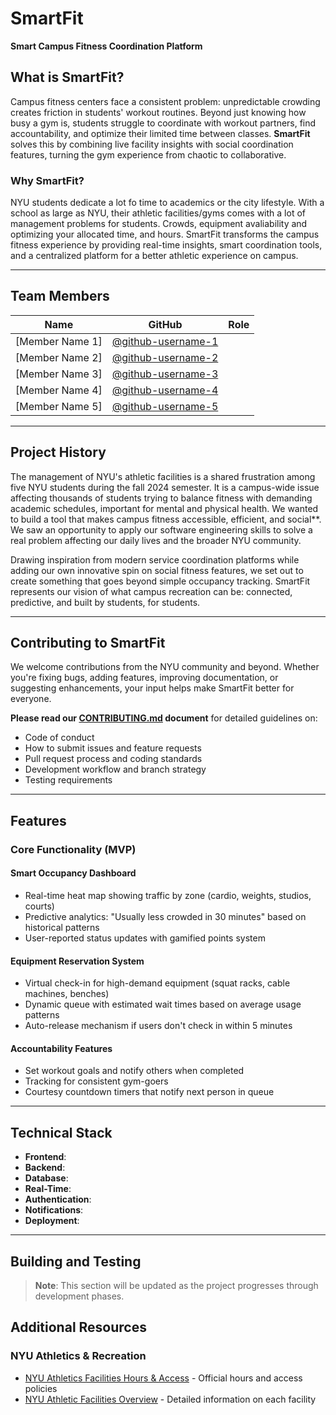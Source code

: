 # SmartFit

**Smart Campus Fitness Coordination Platform**

## What is SmartFit?

Campus fitness centers face a consistent problem: unpredictable crowding creates friction in students' workout routines. Beyond just knowing how busy a gym is, students struggle to coordinate with workout partners, find accountability, and optimize their limited time between classes. **SmartFit** solves this by combining live facility insights with social coordination features, turning the gym experience from chaotic to collaborative.

### Why SmartFit?

NYU students dedicate a lot fo time to academics or the city lifestyle. With a school as large as NYU, their athletic facilities/gyms comes with a lot of management problems for students. Crowds, equipment avaliability and optimizing your allocated time, and hours.  SmartFit transforms the campus fitness experience by providing real-time insights, smart coordination tools, and a centralized platform for a better athletic experience on campus.

---

## Team Members

| Name | GitHub | Role |
|------|--------|------|
| [Member Name 1] | [@github-username-1](https://github.com/username1) | |
| [Member Name 2] | [@github-username-2](https://github.com/username2) |  |
| [Member Name 3] | [@github-username-3](https://github.com/username3) |  |
| [Member Name 4] | [@github-username-4](https://github.com/username4) |  |
| [Member Name 5] | [@github-username-5](https://github.com/username5) |  |

---

## Project History

The management of NYU's athletic facilities is a shared frustration among five NYU students during the fall 2024 semester. It is a campus-wide issue affecting thousands of students trying to balance fitness with demanding academic schedules, important for mental and physical health. We wanted to build a tool that makes campus fitness accessible, efficient, and social**. We saw an opportunity to apply our software engineering skills to solve a real problem affecting our daily lives and the broader NYU community.

Drawing inspiration from modern service coordination platforms while adding our own innovative spin on social fitness features, we set out to create something that goes beyond simple occupancy tracking. SmartFit represents our vision of what campus recreation can be: connected, predictive, and built by students, for students.

---

## Contributing to SmartFit

We welcome contributions from the NYU community and beyond. Whether you're fixing bugs, adding features, improving documentation, or suggesting enhancements, your input helps make SmartFit better for everyone.

**Please read our [CONTRIBUTING.md](./CONTRIBUTING.md) document** for detailed guidelines on:
- Code of conduct
- How to submit issues and feature requests
- Pull request process and coding standards
- Development workflow and branch strategy
- Testing requirements

---

## Features

### Core Functionality (MVP)

#### Smart Occupancy Dashboard
- Real-time heat map showing traffic by zone (cardio, weights, studios, courts)
- Predictive analytics: "Usually less crowded in 30 minutes" based on historical patterns
- User-reported status updates with gamified points system

#### Equipment Reservation System
- Virtual check-in for high-demand equipment (squat racks, cable machines, benches)
- Dynamic queue with estimated wait times based on average usage patterns
- Auto-release mechanism if users don't check in within 5 minutes

#### Accountability Features
- Set workout goals and notify others when completed
- Tracking for consistent gym-goers
- Courtesy countdown timers that notify next person in queue

---

## Technical Stack

- **Frontend**: 
- **Backend**: 
- **Database**: 
- **Real-Time**: 
- **Authentication**: 
- **Notifications**:
- **Deployment**: 

---

## Building and Testing

> **Note**: This section will be updated as the project progresses through development phases.

## Additional Resources

### NYU Athletics & Recreation
- [NYU Athletics Facilities Hours & Access](https://gonyuathletics.com/sports/2021/2/25/nyu-athletics-facilities-hours-access.aspx) - Official hours and access policies
- [NYU Athletic Facilities Overview](https://gonyuathletics.com/sports/2024/1/29/landing-page-facilities-draft.aspx) - Detailed information on each facility